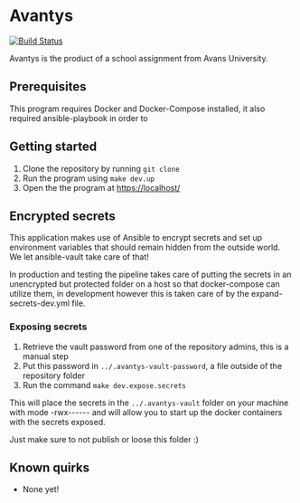 # Avantys

[![Build Status](https://travis-ci.org/avantys-solutionarchitecture/avantys.svg?branch=master)](https://travis-ci.org/avantys-solutionarchitecture/avantys)

Avantys is the product of a school assignment from Avans University.

## Prerequisites

This program requires Docker and Docker-Compose installed, it also required
ansible-playbook in order to 

## Getting started

1. Clone the repository by running `git clone`
2. Run the program using `make dev.up`
3. Open the the program at [https://localhost/](https://localhost/)

## Encrypted secrets

This application makes use of Ansible to encrypt secrets and set up environment
variables that should remain hidden from the outside world. We let ansible-vault
take care of that!

In production and testing the pipeline takes care of putting the secrets in an
unencrypted but protected folder on a host so that docker-compose can utilize them,
in development however this is taken care of by the expand-secrets-dev.yml file.

### Exposing secrets
1. Retrieve the vault password from one of the repository admins, this is a manual step
2. Put this password in `../.avantys-vault-password`, a file outside of the repository folder
3. Run the command `make dev.expose.secrets`

This will place the secrets in the `../.avantys-vault` folder on your machine with mode -rwx------ and will allow you
to start up the docker containers with the secrets exposed.

Just make sure to not publish or loose this folder :)
 
## Known quirks

- None yet!
